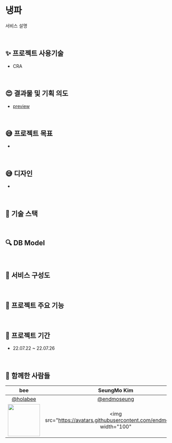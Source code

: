# 냉파

서비스 설명

<br>

## :sparkles: 프로젝트 사용기술

-   CRA

<br>

## :heart_eyes: 결과물 및 기획 의도

-   [preview]()

<br>

## :sweat_smile: 프로젝트 목표

-

<br>

## :sweat_smile: 디자인

-

<br>

## :rocket: 기술 스택

<br>

## :mag: DB Model

<br>

## :monocle_face: 서비스 구성도

<br>

## :monocle_face: 프로젝트 주요 기능

<br>

## :calendar: 프로젝트 기간

-   22.07.22 ~ 22.07.26

<br>

## :construction_worker: 함께한 사람들

|                                  bee                                  |  SeungMo Kim                                                               |
| :-------------------------------------------------------------------: | :------------------------------------------------------------------------: |
|                [@holabee](https://github.com/holabee)                 |  [@endmoseung](https://github.com/endmoseung)                              |
| <img src="https://avatars.githubusercontent.com/holabee" width="100"> | <img src="https://avatars.githubusercontent.com/endmoseung" width="100"    |
